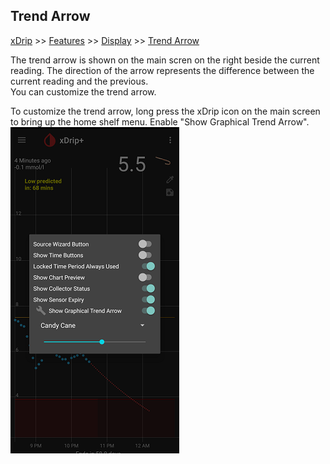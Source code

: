## Trend Arrow
[xDrip](../../README.md) >> [Features](../Features_page) >> [Display](./Display) >> [Trend Arrow](./TrendArrow)  
  
The trend arrow is shown on the main scren on the right beside the current reading.  The direction of the arrow represents the difference between the current reading and the previous.  
You can customize the trend arrow.  
  
To customize the trend arrow, long press the xDrip icon on the main screen to bring up the home shelf menu.  Enable "Show Graphical Trend Arrow".  
![](./images/TrendArrow.png)  
